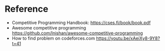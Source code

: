 

# Reference
- Competitive Programming Handbook: https://cses.fi/book/book.pdf
- Awesome competitive programming https://github.com/lnishan/awesome-competitive-programming
- How to find problem on codeforces.com https://youtu.be/xAeiXy8-9Y8?t=41